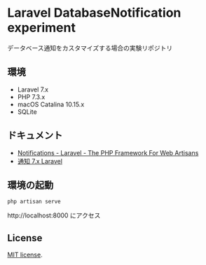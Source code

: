 # Laravel DatabaseNotification experiment

データベース通知をカスタマイズする場合の実験リポジトリ

## 環境

- Laravel 7.x
- PHP 7.3.x
- macOS Catalina 10.15.x
- SQLite

## ドキュメント

- [Notifications - Laravel - The PHP Framework For Web Artisans](https://laravel.com/docs/7.x/notifications)
- [通知 7.x Laravel](https://readouble.com/laravel/7.x/ja/notifications.html)

## 環境の起動

```
php artisan serve
```

http://localhost:8000 にアクセス

## License

[MIT license](https://opensource.org/licenses/MIT).
